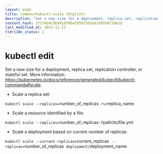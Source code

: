 ```yaml
---
layout: page
title: common/kubectl-scale (English)
description: "Set a new size for a deployment, replica set, replication controller, or stateful set."
content_hash: 371f4b9c0b9dc03964105933d3e81d9fe8f2de2b
last_modified_at: 2023-11-12
tldri18n_status: 2
---
```

# kubectl edit

Set a new size for a deployment, replica set, replication controller, or stateful set.
More information: <https://kubernetes.io/docs/reference/generated/kubectl/kubectl-commands#scale>.

- Scale a replica set:

`kubectl scale --replicas=`<span class="tldr-var badge badge-pill bg-dark-lm bg-white-dm text-white-lm text-dark-dm font-weight-bold">number_of_replicas</span>` rs/`<span class="tldr-var badge badge-pill bg-dark-lm bg-white-dm text-white-lm text-dark-dm font-weight-bold">replica_name</span>

- Scale a resource identified by a file:

`kubectl scale --replicas=`<span class="tldr-var badge badge-pill bg-dark-lm bg-white-dm text-white-lm text-dark-dm font-weight-bold">number_of_replicas</span>` -f `<span class="tldr-var badge badge-pill bg-dark-lm bg-white-dm text-white-lm text-dark-dm font-weight-bold">path/to/file.yml</span>

- Scale a deployment based on current number of replicas:

`kubectl scale --current-replicas=`<span class="tldr-var badge badge-pill bg-dark-lm bg-white-dm text-white-lm text-dark-dm font-weight-bold">current_replicas</span>` --replicas=`<span class="tldr-var badge badge-pill bg-dark-lm bg-white-dm text-white-lm text-dark-dm font-weight-bold">number_of_replicas</span>` deployment/`<span class="tldr-var badge badge-pill bg-dark-lm bg-white-dm text-white-lm text-dark-dm font-weight-bold">deployment_name</span>
